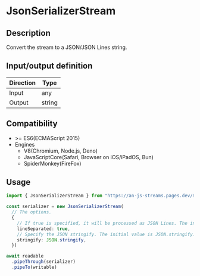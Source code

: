 # JsonSerializerStream

## Description
Convert the stream to a JSON/JSON Lines string.

## Input/output definition
|Direction|Type|
|-|-|
|Input|any|
|Output|string|

## Compatibility
* \>= ES6(ECMAScript 2015)
* Engines
  * V8(Chromium, Node.js, Deno)
  * JavaScriptCore(Safari, Browser on iOS/iPadOS, Bun)
  * SpiderMonkey(FireFox)

## Usage
```ts
import { JsonSerializerStream } from "https://an-js-streams.pages.dev/mod.mjs"

const serializer = new JsonSerializerStream(
  // The options.
  {
    // If true is specified, it will be processed as JSON Lines. The initial value is false.
    lineSeparated: true,
    // Specify the JSON stringify. The initial value is JSON.stringify.
    stringify: JSON.stringify,
  })

await readable
  .pipeThrough(serializer)
  .pipeTo(writable)
```